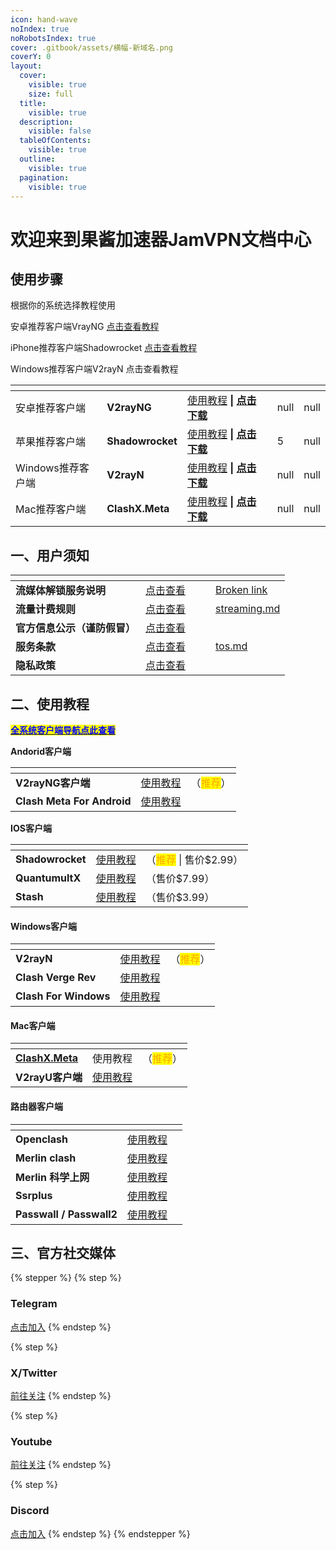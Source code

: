 ```yaml
---
icon: hand-wave
noIndex: true
noRobotsIndex: true
cover: .gitbook/assets/横幅-新域名.png
coverY: 0
layout:
  cover:
    visible: true
    size: full
  title:
    visible: true
  description:
    visible: false
  tableOfContents:
    visible: true
  outline:
    visible: true
  pagination:
    visible: true
---
```


# 欢迎来到果酱加速器JamVPN文档中心

## 使用步骤

根据你的系统选择教程使用

安卓推荐客户端VrayNG [点击查看教程](haotouse/v2rayng.md)

iPhone推荐客户端Shadowrocket [点击查看教程](haotouse/shadowrocket.md)

Windows推荐客户端V2rayN 点击查看教程

<table data-view="cards"><thead><tr><th></th><th></th><th></th><th data-type="content-ref"></th><th data-hidden data-type="rating" data-max="5"></th><th data-hidden data-type="rating" data-max="5"></th></tr></thead><tbody><tr><td>安卓推荐客户端</td><td><strong>V2rayNG</strong></td><td><a href="haotouse/v2rayng.md">使用教程</a> <strong>|</strong> <a href="https://github.com/2dust/v2rayNG/releases/download/1.9.16/v2rayNG_1.9.16_universal.apk"><strong>点击下载</strong></a></td><td></td><td>null</td><td>null</td></tr><tr><td>苹果推荐客户端</td><td><strong>Shadowrocket</strong></td><td><a href="haotouse/shadowrocket.md">使用教程</a> <strong>|</strong> <a href="https://itunes.apple.com/us/app/shadowrocket/id932747118"><strong>点击下载</strong></a></td><td></td><td>5</td><td>null</td></tr><tr><td>Windows推荐客户端</td><td><strong>V2rayN</strong></td><td><a href="haotouse/v2rayn.md">使用教程</a> <strong>|</strong> <a href="https://github.com/2dust/v2rayN/releases/download/7.2.3/v2rayN-windows-64-With-Core.zip"><strong>点击下载</strong></a></td><td></td><td>null</td><td>null</td></tr><tr><td>Mac推荐客户端</td><td><strong>ClashX.Meta</strong></td><td><a href="haotouse/clashx.md">使用教程</a> <strong>|</strong> <a href="https://github.com/githubvpn007/ClashX/releases/download/ClashX/ClashX.zip"><strong>点击下载</strong></a></td><td></td><td>null</td><td>null</td></tr></tbody></table>



## **一、用户须知**

<table data-view="cards"><thead><tr><th></th><th></th><th data-hidden data-card-cover data-type="files"></th><th data-hidden></th><th data-hidden data-card-target data-type="content-ref"></th></tr></thead><tbody><tr><td><strong>流媒体解锁服务说明</strong></td><td><a href="usernotice/streaming.md">点击查看</a></td><td></td><td></td><td><a href="broken-reference">Broken link</a></td></tr><tr><td><strong>流量计费规则</strong></td><td><a href="usernotice/traffictrules.md">点击查看</a></td><td></td><td></td><td><a href="usernotice/streaming.md">streaming.md</a></td></tr><tr><td><strong>官方信息公示（谨防假冒）</strong></td><td><a href="usernotice/officialinfonotice.md">点击查看</a></td><td></td><td></td><td></td></tr><tr><td><strong>服务条款</strong></td><td><a href="usernotice/tos.md">点击查看</a></td><td></td><td></td><td><a href="usernotice/tos.md">tos.md</a></td></tr><tr><td><strong>隐私政策</strong></td><td><a href="usernotice/privacy.md">点击查看</a></td><td></td><td></td><td></td></tr></tbody></table>

## **二、使用教程**

[<mark style="color:blue;">**全系统客户端导航点此查看**</mark>](haotouse/client.md)

**Andorid客户端**

<table data-view="cards"><thead><tr><th></th><th></th><th></th></tr></thead><tbody><tr><td><strong>V2rayNG客户端</strong></td><td><a href="haotouse/v2rayng.md">使用教程</a></td><td>（<mark style="color:orange;">推荐</mark>）</td></tr><tr><td><strong>Clash Meta For Android</strong></td><td><a href="haotouse/clashmetaforandroid.md">使用教程</a></td><td></td></tr></tbody></table>

**IOS客户端**

<table data-view="cards"><thead><tr><th></th><th></th><th></th></tr></thead><tbody><tr><td><strong>Shadowrocket</strong></td><td><a href="haotouse/shadowrocket.md">使用教程</a></td><td>（<mark style="color:orange;">推荐</mark> | 售价$2.99）</td></tr><tr><td><strong>QuantumultX</strong></td><td><a href="haotouse/quantumultx.md">使用教程</a></td><td>（售价$7.99）</td></tr><tr><td><strong>Stash</strong></td><td><a href="haotouse/stash.md">使用教程</a></td><td>（售价$3.99）</td></tr></tbody></table>

#### **Windows客户端**

<table data-view="cards"><thead><tr><th></th><th></th><th></th></tr></thead><tbody><tr><td><strong>V2rayN</strong></td><td><a href="haotouse/v2rayn.md">使用教程</a></td><td>（<mark style="color:orange;">推荐</mark>）</td></tr><tr><td><strong>Clash Verge Rev</strong></td><td><a href="haotouse/clashvergerev.md">使用教程</a></td><td></td></tr><tr><td><strong>Clash For Windows</strong></td><td><a href="haotouse/clashforwindows.md">使用教程</a></td><td></td></tr></tbody></table>

#### **Mac客户端**

<table data-view="cards"><thead><tr><th></th><th></th><th></th></tr></thead><tbody><tr><td><a href="haotouse/clashx.md"><strong>ClashX.Meta</strong></a></td><td>使用教程</td><td>（<mark style="color:orange;">推荐</mark>）</td></tr><tr><td><strong>V2rayU客户端</strong></td><td><a href="haotouse/v2rayu.md">使用教程</a></td><td></td></tr></tbody></table>

#### **路由器客户端**

<table data-view="cards"><thead><tr><th></th><th></th><th></th></tr></thead><tbody><tr><td><strong>Openclash</strong></td><td><a href="haotouse/openclash-bian-ji-zhong.md">使用教程</a></td><td></td></tr><tr><td><strong>Merlin clash</strong></td><td><a href="haotouse/merlinclash.md">使用教程</a></td><td></td></tr><tr><td><strong>Merlin 科学上网</strong></td><td><a href="haotouse/scientificinternet.md">使用教程</a></td><td></td></tr><tr><td><strong>Ssrplus</strong></td><td><a href="haotouse/ssrplus-bian-ji-zhong.md">使用教程</a></td><td></td></tr><tr><td><strong>Passwall / Passwall2</strong></td><td><a href="haotouse/passwall.md">使用教程</a></td><td></td></tr></tbody></table>

## **三、官方社交媒体**

{% stepper %}
{% step %}
### Telegram

[点击加入](https://t.me/JamVPNCustomer)
{% endstep %}

{% step %}
### X/Twitter

[前往关注](https://x.com/jamvpn)
{% endstep %}

{% step %}
### Youtube

[前往关注](https://www.youtube.com/@JamVPN)
{% endstep %}

{% step %}
### Discord

[点击加入](https://discord.gg/kfVKzSMSDz)
{% endstep %}
{% endstepper %}
